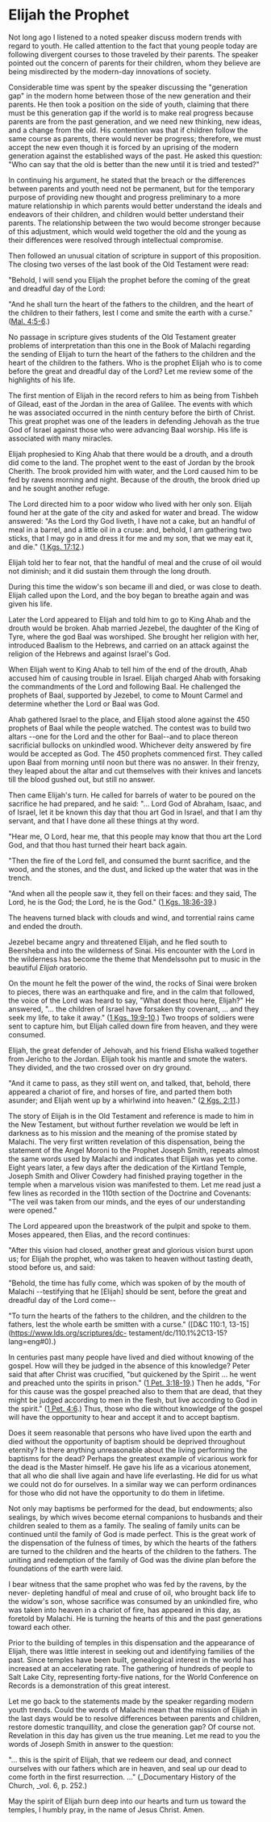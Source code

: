 # Elijah the Prophet

Not long ago I listened to a noted speaker discuss modern trends with regard
to youth. He called attention to the fact that young people today are
following divergent courses to those traveled by their parents. The speaker
pointed out the concern of parents for their children, whom they believe are
being misdirected by the modern-day innovations of society.

Considerable time was spent by the speaker discussing the "generation gap" in
the modern home between those of the new generation and their parents. He then
took a position on the side of youth, claiming that there must be this
generation gap if the world is to make real progress because parents are from
the past generation, and we need new thinking, new ideas, and a change from
the old. His contention was that if children follow the same course as
parents, there would never be progress; therefore, we must accept the new even
though it is forced by an uprising of the modern generation against the
established ways of the past. He asked this question: "Who can say that the
old is better than the new until it is tried and tested?"

In continuing his argument, he stated that the breach or the differences
between parents and youth need not be permanent, but for the temporary purpose
of providing new thought and progress preliminary to a more mature
relationship in which parents would better understand the ideals and endeavors
of their children, and children would better understand their parents. The
relationship between the two would become stronger because of this adjustment,
which would weld together the old and the young as their differences were
resolved through intellectual compromise.

Then followed an unusual citation of scripture in support of this proposition.
The closing two verses of the last book of the Old Testament were read:

"Behold, I will send you Elijah the prophet before the coming of the great and
dreadful day of the Lord:

"And he shall turn the heart of the fathers to the children, and the heart of
the children to their fathers, lest I come and smite the earth with a curse."
([Mal. 4:5-6](https://www.lds.org/scriptures/ot/mal/4.5-6?lang=eng#4).)

No passage in scripture gives students of the Old Testament greater problems
of interpretation than this one in the Book of Malachi regarding the sending
of Elijah to turn the heart of the fathers to the children and the heart of
the children to the fathers. Who is the prophet Elijah who is to come before
the great and dreadful day of the Lord? Let me review some of the highlights
of his life.

The first mention of Elijah in the record refers to him as being from Tishbeh
of Gilead, east of the Jordan in the area of Galilee. The events with which he
was associated occurred in the ninth century before the birth of Christ. This
great prophet was one of the leaders in defending Jehovah as the true God of
Israel against those who were advancing Baal worship. His life is associated
with many miracles.

Elijah prophesied to King Ahab that there would be a drouth, and a drouth did
come to the land. The prophet went to the east of Jordan by the brook Cherith.
The brook provided him with water, and the Lord caused him to be fed by ravens
morning and night. Because of the drouth, the brook dried up and he sought
another refuge.

The Lord directed him to a poor widow who lived with her only son. Elijah
found her at the gate of the city and asked for water and bread. The widow
answered: "As the Lord thy God liveth, I have not a cake, but an handful of
meal in a barrel, and a little oil in a cruse: and, behold, I am gathering two
sticks, that I may go in and dress it for me and my son, that we may eat it,
and die." ([1 Kgs.
17:12](https://www.lds.org/scriptures/ot/1-kgs/17.12?lang=eng#11).)

Elijah told her to fear not, that the handful of meal and the cruse of oil
would not diminish; and it did sustain them through the long drouth.

During this time the widow's son became ill and died, or was close to death.
Elijah called upon the Lord, and the boy began to breathe again and was given
his life.

Later the Lord appeared to Elijah and told him to go to King Ahab and the
drouth would be broken. Ahab married Jezebel, the daughter of the King of
Tyre, where the god Baal was worshiped. She brought her religion with her,
introduced Baalism to the Hebrews, and carried on an attack against the
religion of the Hebrews and against Israel's God.

When Elijah went to King Ahab to tell him of the end of the drouth, Ahab
accused him of causing trouble in Israel. Elijah charged Ahab with forsaking
the commandments of the Lord and following Baal. He challenged the prophets of
Baal, supported by Jezebel, to come to Mount Carmel and determine whether the
Lord or Baal was God.

Ahab gathered Israel to the place, and Elijah stood alone against the 450
prophets of Baal while the people watched. The contest was to build two altars
--one for the Lord and the other for Baal--and to place thereon sacrificial
bullocks on unkindled wood. Whichever deity answered by fire would be accepted
as God. The 450 prophets commenced first. They called upon Baal from morning
until noon but there was no answer. In their frenzy, they leaped about the
altar and cut themselves with their knives and lancets till the blood gushed
out, but still no answer.

Then came Elijah's turn. He called for barrels of water to be poured on the
sacrifice he had prepared, and he said: "... Lord God of Abraham, Isaac, and of
Israel, let it be known this day that thou art God in Israel, and that I am
thy servant, and that I have done all these things at thy word.

"Hear me, O Lord, hear me, that this people may know that thou art the Lord
God, and that thou hast turned their heart back again.

"Then the fire of the Lord fell, and consumed the burnt sacrifice, and the
wood, and the stones, and the dust, and licked up the water that was in the
trench.

"And when all the people saw it, they fell on their faces: and they said, The
Lord, he is the God; the Lord, he is the God." ([1 Kgs.
18:36-39](https://www.lds.org/scriptures/ot/1-kgs/18.36-39?lang=eng#35).)

The heavens turned black with clouds and wind, and torrential rains came and
ended the drouth.

Jezebel became angry and threatened Elijah, and he fled south to Beersheba and
into the wilderness of Sinai. His encounter with the Lord in the wilderness
has become the theme that Mendelssohn put to music in the beautiful _Elijah_
oratorio.

On the mount he felt the power of the wind, the rocks of Sinai were broken to
pieces, there was an earthquake and fire, and in the calm that followed, the
voice of the Lord was heard to say, "What doest thou here, Elijah?" He
answered, "... the children of Israel have forsaken thy covenant, ... and they
seek my life, to take it away." ([1 Kgs.
19:9-10](https://www.lds.org/scriptures/ot/1-kgs/19.9-10?lang=eng#8).) Two
troops of soldiers were sent to capture him, but Elijah called down fire from
heaven, and they were consumed.

Elijah, the great defender of Jehovah, and his friend Elisha walked together
from Jericho to the Jordan. Elijah took his mantle and smote the waters. They
divided, and the two crossed over on dry ground.

"And it came to pass, as they still went on, and talked, that, behold, there
appeared a chariot of fire, and horses of fire, and parted them both asunder;
and Elijah went up by a whirlwind into heaven." ([2 Kgs.
2:11](https://www.lds.org/scriptures/ot/2-kgs/2.11?lang=eng#10).)

The story of Elijah is in the Old Testament and reference is made to him in
the New Testament, but without further revelation we would be left in darkness
as to his mission and the meaning of the promise stated by Malachi. The very
first written revelation of this dispensation, being the statement of the
Angel Moroni to the Prophet Joseph Smith, repeats almost the same words used
by Malachi and indicates that Elijah was yet to come. Eight years later, a few
days after the dedication of the Kirtland Temple, Joseph Smith and Oliver
Cowdery had finished praying together in the temple when a marvelous vision
was manifested to them. Let me read just a few lines as recorded in the 110th
section of the Doctrine and Covenants: "The veil was taken from our minds, and
the eyes of our understanding were opened."

The Lord appeared upon the breastwork of the pulpit and spoke to them. Moses
appeared, then Elias, and the record continues:

"After this vision had closed, another great and glorious vision burst upon
us; for Elijah the prophet, who was taken to heaven without tasting death,
stood before us, and said:

"Behold, the time has fully come, which was spoken of by the mouth of Malachi
--testifying that he [Elijah] should be sent, before the great and dreadful
day of the Lord come--

"To turn the hearts of the fathers to the children, and the children to the
fathers, lest the whole earth be smitten with a curse." ([D&amp;C 110:1,
13-15](https://www.lds.org/scriptures/dc-
testament/dc/110.1%2C13-15?lang=eng#0).)

In centuries past many people have lived and died without knowing of the
gospel. How will they be judged in the absence of this knowledge? Peter said
that after Christ was crucified, "but quickened by the Spirit ... he went and
preached unto the spirits in prison." ([1 Pet.
3:18-19](https://www.lds.org/scriptures/nt/1-pet/3.18-19?lang=eng#17).) Then
he adds, "For for this cause was the gospel preached also to them that are
dead, that they might be judged according to men in the flesh, but live
according to God in the spirit." ([1 Pet.
4:6](https://www.lds.org/scriptures/nt/1-pet/4.6?lang=eng#5).) Thus, those who
die without knowledge of the gospel will have the opportunity to hear and
accept it and to accept baptism.

Does it seem reasonable that persons who have lived upon the earth and died
without the opportunity of baptism should be deprived throughout eternity? Is
there anything unreasonable about the living performing the baptisms for the
dead? Perhaps the greatest example of vicarious work for the dead is the
Master himself. He gave his life as a vicarious atonement, that all who die
shall live again and have life everlasting. He did for us what we could not do
for ourselves. In a similar way we can perform ordinances for those who did
not have the opportunity to do them in lifetime.

Not only may baptisms be performed for the dead, but endowments; also
sealings, by which wives become eternal companions to husbands and their
children sealed to them as a family. The sealing of family units can be
continued until the family of God is made perfect. This is the great work of
the dispensation of the fulness of times, by which the hearts of the fathers
are turned to the children and the hearts of the children to the fathers. The
uniting and redemption of the family of God was the divine plan before the
foundations of the earth were laid.

I bear witness that the same prophet who was fed by the ravens, by the never-
depleting handful of meal and cruse of oil, who brought back life to the
widow's son, whose sacrifice was consumed by an unkindled fire, who was taken
into heaven in a chariot of fire, has appeared in this day, as foretold by
Malachi. He is turning the hearts of this and the past generations toward each
other.

Prior to the building of temples in this dispensation and the appearance of
Elijah, there was little interest in seeking out and identifying families of
the past. Since temples have been built, genealogical interest in the world
has increased at an accelerating rate. The gathering of hundreds of people to
Salt Lake City, representing forty-five nations, for the World Conference on
Records is a demonstration of this great interest.

Let me go back to the statements made by the speaker regarding modern youth
trends. Could the words of Malachi mean that the mission of Elijah in the last
days would be to resolve differences between parents and children, restore
domestic tranquillity, and close the generation gap? Of course not. Revelation
in this day has given us the true meaning. Let me read to you the words of
Joseph Smith in answer to the question:

"... this is the spirit of Elijah, that we redeem our dead, and connect
ourselves with our fathers which are in heaven, and seal up our dead to come
forth in the first resurrection. ..." (_Documentary History of the Church, _vol.
6, p. 252.)

May the spirit of Elijah burn deep into our hearts and turn us toward the
temples, I humbly pray, in the name of Jesus Christ. Amen.

